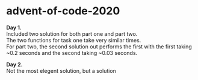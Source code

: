 # advent-of-code-2020

<b>Day 1.</b><br>
Included two solution for both part one and part two.<br>
The two functions for task one take very similar times.<br>
For part two, the second solution out performs the first with the first taking ~0.2 seconds and the second taking ~0.03 seconds.

<b>Day 2.</b><br>
Not the most elegent solution, but a solution<br>
